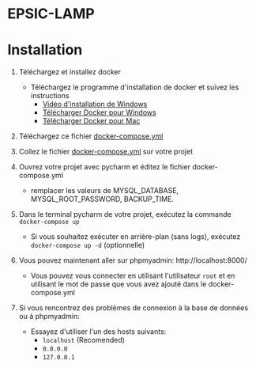 # EPSIC-LAMP

# Installation
1. Téléchargez et installez docker
   - Téléchargez le programme d'installation de docker et suivez les instructions
     - [Vidéo d'installation de Windows](https://youtu.be/GIMExUnjzMw?t=97)  
     - [Télécharger Docker pour Windows](https://download.docker.com/win/stable/Docker%20Desktop%20Installer.exe)  
     - [Télécharger Docker pour Mac](https://download.docker.com/mac/stable/Docker.dmg)  

2. Téléchargez ce fichier [docker-compose.yml](https://drive.google.com/file/d/1CuoKkH_11AZVbie_Vum10V4K4Ug67Hqe/view?usp=sharing)

3. Collez le fichier [docker-compose.yml](https://drive.google.com/file/d/1CuoKkH_11AZVbie_Vum10V4K4Ug67Hqe/view?usp=sharing) sur votre projet

4. Ouvrez votre projet avec pycharm et éditez le fichier docker-compose.yml
   - remplacer les valeurs de MYSQL_DATABASE, MYSQL_ROOT_PASSWORD, BACKUP_TIME.
   
5. Dans le terminal pycharm de votre projet, exécutez la commande `docker-compose up`
   - Si vous souhaitez exécuter en arrière-plan (sans logs), exécutez `docker-compose up -d` (optionnelle)

6. Vous pouvez maintenant aller sur phpmyadmin: http://localhost:8000/
   - Vous pouvez vous connecter en utilisant l'utilisateur `root` et en utilisant le mot de passe que vous avez ajouté dans le docker-compose.yml

8. Si vous rencontrez des problèmes de connexion à la base de données ou à phpmyadmin:
   - Essayez d'utiliser l'un des hosts suivants:
     - `localhost` (Recomended)
     - `0.0.0.0`
     - `127.0.0.1`
